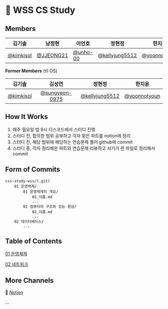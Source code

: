 # 🥳 WSS CS Study



## Members

| 김기솔                                   | 남정현                                   | 이언호                                 | 정현정                                             | 한지윤                                         |
| ---------------------------------------- | ---------------------------------------- | -------------------------------------- | -------------------------------------------------- | ---------------------------------------------- |
| [@kimkisol](https://github.com/kimkisol) | [@JJEONG21](https://github.com/JJEONG21) | [@unho-00](https://github.com/unho-00) | [@kellyjung5512](https://github.com/kellyjung5512) | [@yoonnotyoun](https://github.com/yoonnotyoun) |



**Former Members** (til OS)

|                  김기솔                  |                       김성연                       |                       정현정                       |                     한지윤                     |
| :--------------------------------------: | :------------------------------------------------: | :------------------------------------------------: | :--------------------------------------------: |
| [@kimkisol](https://github.com/kimkisol) | [@sungyeon-0975](https://github.com/sungyeon-0975) | [@kellyjung5512](https://github.com/kellyjung5512) | [@yoonnotyoun](https://github.com/yoonnotyoun) |



## How It Works

1. 매주 월요일 밤 9시 디스코드에서 스터디 진행
2. 스터디 전, 합의한 범위 공부하고 각자 맡은 파트를 notion에 정리
3. 스터디 전, 해당 범위에 해당하는 연습문제 풀어 github에 commit
4. 스터디 중, 각자 정리해온 파트와 연습문제 리뷰하고 서기가 한 파일로 정리해서 commit



## Form of Commits

``` 
css-study-wss/(.git)
	01 운영체제/
		01 운영체제의 개요/
			01_이름.md
			...
		02 컴퓨터의 구조와 성능 향상/
			02_이름.md
			...
	02 데이터베이스/
		...
```



## Table of Contents

[01 운영체제](https://github.com/yoonnotyoun/cs-study-wss/tree/master/01%20%EC%9A%B4%EC%98%81%EC%B2%B4%EC%A0%9C)

[02 네트워크](https://github.com/yoonnotyoun/cs-study-wss/tree/master/02%20%EB%84%A4%ED%8A%B8%EC%9B%8C%ED%81%AC)

## More Channels

📒 [Notion](https://www.notion.so/CS-fff3a631c80947df9ac7bd7f9ab15099)

...